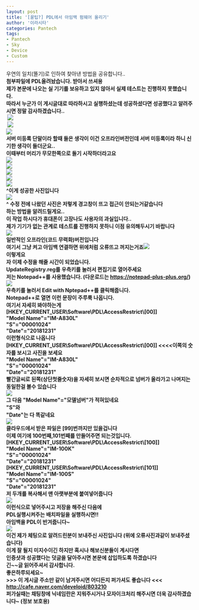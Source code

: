 ```yaml
---
layout: post
title: '[꿀팁?] PDL에서 아임백 펌웨어 올리기'
author: '이라시타'
categories: Pantech
tags:
- Pantech
- Sky
- Device
- Custom
---
```



<script> location.href='https://cafe.naver.com/develoid/803210' ; </script>

<div><span>우연의 일치(똘기)로 인하여 찾아낸 방법을 공유합니다..</span></div><div><span><b></span></div><div><span><b><span>첨부파일에 PDL올려놨습니다. 받아서 쓰셔용</span></b></span></div><div><span><b></span></div><div>제가 본문에 나오는 실 기기를 보유하고 있지 않아서 실제 테스트는 진행하지 못했습니다.</div><div>따라서 누군가 이 게시글대로 따라하시고 실행하셨는데 성공하셨다면 성공했다고 알려주시면 정말 감사하겠습니다..</div><b><b><b><div><b><div>&nbsp;<img src="https://cafeptthumb-phinf.pstatic.net/MjAxODA2MDZfMTUw/MDAxNTI4MjkzMjg5Nzk2._FXsAtYZuz3Jb4ES3GxR3D4OBUVhYERsMqNPzLMgClIg.b0iJRsv5wzNbivkCsx2-Ryc9TxNQb8GDgeIKt4QAsF4g.PNG.ohm08/chat1.PNG?type=w740"></div></blockquote></div></blockquote></blockquote></blockquote><div><div><b></div></div><b><b><b><b><div><div>&nbsp;<img src="https://cafeptthumb-phinf.pstatic.net/MjAxODA2MDZfNDgg/MDAxNTI4MjkzMjg5ODc2.0qKUa0lAs8TUAu0irHx4cLo10a2OFPScZqGhikOeNVEg.z2kTWksu5js3899x3IkOJA5FMvHdXN6Myqnq9hkjwC0g.PNG.ohm08/chat2.PNG?type=w740"></div></div></blockquote></blockquote></blockquote></blockquote><div><div><b></div><div><img src="https://cafeptthumb-phinf.pstatic.net/MjAxODA2MDZfMjgg/MDAxNTI4MjkzMjg5OTUw.nM_z1-OM4EQTB1sMX8iBHauAa-vbRoCN20AGS6wP36Qg.N2TrbrmNyVmK10lPoxmgBaUDV05UoHgcCDRULK10bSUg.PNG.ohm08/chat3.PNG?type=w740"></div></div><div>서버 미등록 단말이라 할때 들은 생각이 이건 오프라인버전인데 서버 미등록이라 하니 신기한 생각이 들더군요..</div><div><b></div><div><div><span>이때부터 머리가 무모한쪽으로 돌기 시작하더라고요</span></div><div><b></div></div><b><b><b><div><b><div><img src="https://cafeptthumb-phinf.pstatic.net/MjAxODA2MDZfNjIg/MDAxNTI4MjkzMjkwMDMz.bdYLmNk1_pYWr4AuGvILg57iSyz-xp2siZ3IrR_ChUwg.mEOCd88cxUWR5xA-2CabZLBkwOgNE6VcGRXyCX3oYEAg.PNG.ohm08/chat4.PNG?type=w740"></div></blockquote></div></blockquote></blockquote></blockquote><div><div><b></div><div><img src="https://cafeptthumb-phinf.pstatic.net/MjAxODA2MDZfNDUg/MDAxNTI4MjkzMjkwMDg1.Ms1Ugl_VCeh68YRY2zu-ZNdVxRZsI2v3OcV1_IA1TxIg.WDXywMM3zvmtLWY9_f_uBzYsYl08JXD-fyPdyFkvGuEg.PNG.ohm08/chat5.PNG?type=w740"></div><div><b></div><div><img src="https://cafeptthumb-phinf.pstatic.net/MjAxODA2MDZfMTEg/MDAxNTI4Mjk1MzM1MzU0.wGcqF0HbfFeTJDvG7MvjuMJQRVJQIXiuP0ZzJONj9UAg.vHrRAnZkvnr_Mw5gHJpxG95E2McZUmPJLYJMaCxux-og.PNG.ohm08/chat6.PNG?type=w740"><b></div><div><b></div><div><img src="https://cafeptthumb-phinf.pstatic.net/MjAxODA2MDZfMjEy/MDAxNTI4MjkzMjkwMjUw.2qunWER5EwaJk1Q3GLiK9rB0xnwkwz0MGWQ-rwkMPvQg.aatK58HlgGvKrxVmIU6uHcOrMtdgAMXE8COeLpOwRjog.PNG.ohm08/chat7.PNG?type=w740"></div><div><b></div><div><img src="https://cafeptthumb-phinf.pstatic.net/MjAxODA2MDZfMjkw/MDAxNTI4MjkzMjkwMjg2.j4R1M1leymKp3OAmrWzf3uKNv1wcZqfrHPdeGOGmPb8g.iYLY0hOcMC_MTONppIpudThndi0lQX5HcnXRgRo6hbYg.PNG.ohm08/chat8.PNG?type=w740"></div></div><div><div><span>^이게 성공한 사진입니다</span></div><div><b></div><div><img src="https://cafeptthumb-phinf.pstatic.net/MjAxODA2MDZfMTk5/MDAxNTI4MjkzMjkwMzY3.N3jZU70GA8xWJZTZVjiJ4NyJGIZB48rE9pmT5GS7gXEg.ckNc2Bf6b8foON1NZEvipHPWa6n0CJzzt1EvnnWqAuwg.PNG.ohm08/chat9.PNG?type=w740"></div></div><div>^ 수정 전에 나왔던 사진은 저렇게 경고창이 뜨고 접근이 안되는거같습니다</div><div><b></div><div><b></div><div><b></div><div>하는 방법을 알려드릴게요..</div><div><b></div><div><b>이 작업 하시다가 휴대폰이 고장나도 사용자의 과실입니다..</b></div><div><b>제가 기기가 없는 관계로 테스트를 진행하지 못하니 이점 유의해두시기 바랍니다</b></div><div><b></div><div><b></div><div><img src="https://cafeptthumb-phinf.pstatic.net/MjAxODA2MDZfNDAg/MDAxNTI4MjkzNTI4MDYx.KfE2qcjApdryEV7vfpgS9HX3foNHdPFThEYtmUYRChog.HvJ64CN46KtLXSvMT_f9C3cLOcF6VyZ4f4NeuO8pDYAg.PNG.ohm08/PDL1.PNG?type=w740"></div><div>일반적인 오프라인(코드 무력화)버전입니다</div><div>여기서 <b>그냥 켜고 아임백 연결하면 위에처럼 오류뜨고 꺼지는거죠</b><img src="https://cafeptthumb-phinf.pstatic.net/MjAxODA2MDZfMTUg/MDAxNTI4MjkzNjMxNzMy.YM0Hhz-_EncaUGLg5LX_XWBWAJLSq5-46EWWFziZyi4g.HfYt_AIXLbVQtpK3br_xCEpHe_j5WKHJWK7JUTM541gg.JPEG.ohm08/bandicam_2018-06-06_18-45-49-461.jpg?type=w740"></div><div>이렇게요</div><div><b></div><div><b></div><div><b></div><div><b></div><div><b></div><div><b></div><div>자 이제 수정을 해줄 시간이 되었습니다.</div><div><b></div><div>UpdateRegistry.reg를 우측키를 눌러서 편집기로 열어주세요</div><div><div><span>저는 Notepad++를 사용했습니다. (다운로드는&nbsp;</span><a href="https://notepad-plus-plus.org/">https://notepad-plus-plus.org/</a><span>)</span></div><div><img src="https://cafeptthumb-phinf.pstatic.net/MjAxODA2MDZfMjM5/MDAxNTI4MjkzNTI4MTEz.vfHl3RK5GfDgeJfeBXBoI-2B4ua_r47LzPIBoLZQJWog.sci-j5wt7d4J64rOCkUV1GVPI34VT1VCwiyojI_tu3Ag.PNG.ohm08/PDL2.png?type=w740"></div></div><div><div><span>우측키를 눌러서 Edit with Nptepad++를 클릭해줍니다.</span></div><div><span><b></span></div><div><span><b></span></div><div><span><b></span></div><div><span><b></span></div><div><span><b></span></div><div><span><b></span></div><div><span><b></span></div><div><span><b></span></div><div><span><b></span></div><div><span><b></span></div><div><b></div><div><b></div><div><b></div><div>Notepad++로 열면 이런 문장이 주루룩 나옵니다.</div><div>여기서 자세히 봐야하는게</div><div><b></div></div><b><div><div><div>[HKEY_CURRENT_USER\Software\PDL\AccessRestrict\[00]]</div></div></div><div><div><div>"Model Name"="IM-A830L"</div></div></div><div><div><div>"S"="00001024"</div></div></div><div><div><div>"Date"="20181231"</div></div></div></blockquote><div><div><div>이런형식으로 나옵니다</div><div><b></div><div><div><b>[HKEY_CURRENT_USER\Software\PDL\AccessRestrict\[00]] &lt;&lt;&lt;&lt;이쪽의 숫자를 보시고 사진을 보세요</b></div><div>"Model Name"="IM-A830L"</div><div>"S"="00001024"</div><div>"Date"="20181231"</div><div><b></div><div>빨간글씨로 된쪽(상단첫줄숫자)을 자세히 보시면 순차적으로 넘버가 올라가고 나며지는 동일한걸 볼수 있습니다</div></div></div><div><img src="https://cafeptthumb-phinf.pstatic.net/MjAxODA2MDZfMjUx/MDAxNTI4MjkzNTI4MTg5.ejPoXLd9ezVeCaGQE5m6RHTPIjyB52ubl-6c-8w880sg.XfHONsJlPb04McC2vPzMtzVi5VwtOWmfa5gh5ke5rvog.PNG.ohm08/PDL3.PNG?type=w740"></div><div>그 다음 "Model Name"="모델넘버"가 적혀있네요</div><div><b></div><div>"S"와</div><div>"Date"는 다 똑같네요</div><div><b></div><div><b></div><div><b></div><div><b></div><div><b></div><div><b></div><div><b></div><div><b></div><div><img src="https://cafeptthumb-phinf.pstatic.net/MjAxODA2MDZfMjU0/MDAxNTI4MjkzNTI4Mjcy.ZIRrWe_hhDe7VaepYoPHYTxEMWXjI5M7A3xZ7B3KphAg.xXv1n6C1N6CTM6YZOX2-6TtB_IjCgC1Z8qbr8QubycAg.PNG.ohm08/PDL4.PNG?type=w740"></div><div>클라우드에서 받은 파일은 [99]번까지만 있을겁니다</div><div><b></div><div>이제 여기에 100번째,101번째를 만들어주면 되는것입니다.</div><div><b></div><div><div>[HKEY_CURRENT_USER\Software\PDL\AccessRestrict\[100]]</div><div>"Model Name"="IM-100K"</div><div>"S"="00001024"</div><div>"Date"="20181231"</div><div><b></div><div><div>[HKEY_CURRENT_USER\Software\PDL\AccessRestrict\[101]]</div><div>"Model Name"="IM-100S"</div><div>"S"="00001024"</div><div>"Date"="20181231"</div><div><b></div><div>저 두개를 복사해서 맨 아랫부분에 붙여넣어줍니다</div></div></div><div><b></div><div><b></div><div><b></div><div><b></div><div><b></div><div><b></div><div><b></div><div><b></div><div><img src="https://cafeptthumb-phinf.pstatic.net/MjAxODA2MDZfMTM4/MDAxNTI4MjkzNTI4Mzg4.eXFlcs87RVhQ765NN3Sym3m_tCAgJOeWC37GDJ3sipUg.Djh88j5ZrUNKQh32IBsAG2-ro7Dy070grBWGAbJvMxIg.PNG.ohm08/PDL5.PNG?type=w740"></div></div><div>이런식으로 넣어주시고 저장을 해주신 다음에</div><div>PDL실행시켜주는 배치파일을 실행하시면!!</div><div><b></div><div><b></div><div>아임백을 PDL이 반겨줍니다~</div><div><img src="https://cafeptthumb-phinf.pstatic.net/MjAxODA2MDZfNDMg/MDAxNTI4Mjk0Mzc2MTQ2.i5Bvpmj_2pJhDkIxEyov2xbXWK9dQglIw5xSNAV5kUgg.6WZt-sMJYdLp-K2o-j4yuJKxQDAeQs6wMp7YpgYviZgg.JPEG.ohm08/bandicam_2018-06-06_22-41-16-071.jpg?type=w740"><b></div><div><b></div><div>이건 제가 체팅으로 알려드린분이 보내주신 사진입니다 (위에 오류사진과같이 보내주셨습니다)</div><div><b></div><div><b></div><div><b></div><div>이게 잘 될지 미지수이긴 하지만 혹시나 해보신분들이 계시다면</div><div><b></div><div>인증샷과 성공했다는 덧글을 달아주시면 본문에 삽입하도록 하겠습니다</div><div><b></div><div>긴~~글 읽어주셔서 감사합니다.</div><div>좋은하루되세요~</div><div><b></div><div><b>&gt;&gt;&gt; 이 게시글 주소만 같이 남겨주시면 어디든지 퍼가셔도 좋습니다 &lt;&lt;&lt;</b></div><div><b><a href="http://cafe.naver.com/develoid/803210">http://cafe.naver.com/develoid/803210</a></b></div><div><b></div><div><b></div><div><b>퍼가실때는 채팅창에 닉네임란은 지워주시거나 모자이크처리 해주시면 더욱 감사하겠습니다~&nbsp;<span>(정보 보호용)</span></b></div><div><b></div><div><b></div>
